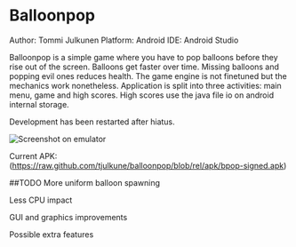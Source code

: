 # Balloonpop
Author: Tommi Julkunen
Platform: Android
IDE: Android Studio

Balloonpop is a simple game where you have to pop balloons before they rise out of the screen.
Balloons get faster over time. Missing balloons and popping evil ones reduces health.
The game engine is not finetuned but the mechanics work nonetheless.
Application is split into three activities: main menu, game and high scores.
High scores use the java file io on android internal storage.

Development has been restarted after hiatus.

![Screenshot on emulator](https://raw..github.com/tjulkune/balloonpop/blob/rel/screenshots/demo.jpg)

Current APK: (https://raw.github.com/tjulkune/balloonpop/blob/rel/apk/bpop-signed.apk)

##TODO
More uniform balloon spawning

Less CPU impact

GUI and graphics improvements

Possible extra features
